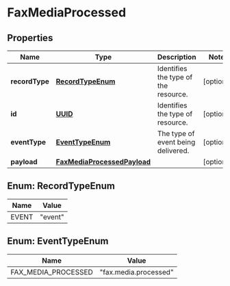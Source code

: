 

# FaxMediaProcessed

## Properties

Name | Type | Description | Notes
------------ | ------------- | ------------- | -------------
**recordType** | [**RecordTypeEnum**](#RecordTypeEnum) | Identifies the type of the resource. |  [optional]
**id** | [**UUID**](UUID.md) | Identifies the type of resource. |  [optional]
**eventType** | [**EventTypeEnum**](#EventTypeEnum) | The type of event being delivered. |  [optional]
**payload** | [**FaxMediaProcessedPayload**](FaxMediaProcessedPayload.md) |  |  [optional]



## Enum: RecordTypeEnum

Name | Value
---- | -----
EVENT | &quot;event&quot;



## Enum: EventTypeEnum

Name | Value
---- | -----
FAX_MEDIA_PROCESSED | &quot;fax.media.processed&quot;



